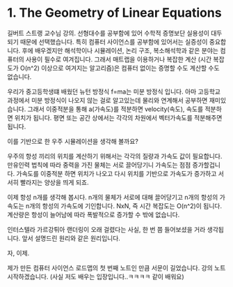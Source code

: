 # 1. The Geometry of Linear Equations

길버트 스트랭 교수님 강의. 선형대수를 공부함에 있어 수학적 증명보단 실용성이 대두되기 때문에 선택했습니다. 특히 컴퓨터 사이언스를 공부함에 있어서는 실증성이 중요합니다. 후에 배우겠지만 해석학이나 시뮬레이션, 논리 구조, 복소해석학과 같은 분야는 컴퓨터의 사용이 필수로 여겨집니다. 그래서 매트랩을 이용하거나 복잡한 계산 (시간 복잡도가 O(n^2) 이상으로 여겨지는 알고리즘)은 컴퓨터 없이는 증명할 수도 계산할 수도 없습니다.

우리가 중고등학생떄 배웠던 뉴턴 방정식 f=ma는 미분 방정식 입니다. 아마 고등학교 과정에서 미분 방정식이 나오지 않는 걸로 알고있는데 물리와 연계해서 공부하면 재미있습니다. 그래서 이중적분을 통해 a(가속도)를 적분하면 velocity(속도), 속도를 적분하면 위치가 됩니다. 평면 또는 공간 상에서는 각각의 차원에서 벡터가속도를 적분해주면 됩니다.

이를 기반으로 한 우주 시뮬레이션을 생각해 볼까요?

우주의 항성 끼리의 위치를 계산하기 위해서는 각각의 질량과 가속도 값이 필요합니다. 만유인력 법칙에 따라 중력을 가진 물체는 서로 끌어당기니 가속도는 점점 증가할겁니다. 가속도를 이중적분 하면 위치가 나오고 다시 위치를 기반으로 가속도가 증가하고 서서히 빨라지는 양상을 띄게 되죠.

이제 항성 n개를 생각해 봅시다. n개의 물체가 서로에 대해 끌어당기고 n개의 항성의 가속도는 n개의 항성의 가속도에 기인합니다. NxN, 즉 시간 복잡도는 O(n^2)이 됩니다. 계산량은 항성이 늘어남에 따라 폭발적으로 증가할 수 밖에 없습니다.

인터스텔라 가르강튀아 랜더링이 오래 걸렸다는 사실, 한 번 쯤 들어보셨을 거라 생각됩니다. 앞서 설명드린 원리와 같은 원리입니다.

자, 이제.

제가 만든 컴퓨터 사이언스 로드맵의 첫 번째 노트인 만큼 서문이 길었습니다. 강의 노트 시작하겠습니다. (사실 저도 배우는 입장입니다..ㅋㅋㅋㅋ 같이 배워요)
